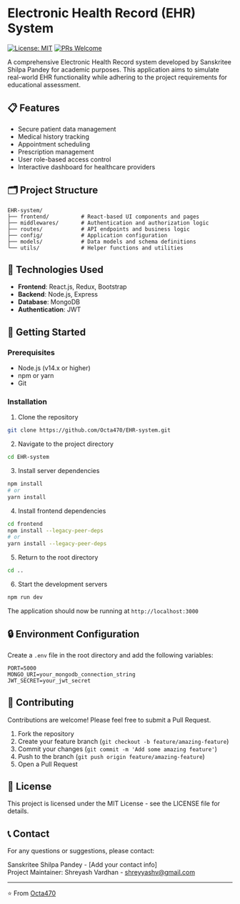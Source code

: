 # Electronic Health Record (EHR) System

[![License: MIT](https://img.shields.io/badge/License-MIT-yellow.svg)](https://opensource.org/licenses/MIT)
[![PRs Welcome](https://img.shields.io/badge/PRs-welcome-brightgreen.svg)](http://makeapullrequest.com)

A comprehensive Electronic Health Record system developed by Sanskritee Shilpa Pandey for academic purposes. This application aims to simulate real-world EHR functionality while adhering to the project requirements for educational assessment.

## 📋 Features

- Secure patient data management
- Medical history tracking
- Appointment scheduling
- Prescription management
- User role-based access control
- Interactive dashboard for healthcare providers

## 🗂️ Project Structure

```
EHR-system/
├── frontend/          # React-based UI components and pages
├── middlewares/       # Authentication and authorization logic
├── routes/            # API endpoints and business logic
├── config/            # Application configuration
├── models/            # Data models and schema definitions
└── utils/             # Helper functions and utilities
```

## 🔧 Technologies Used

- **Frontend**: React.js, Redux, Bootstrap
- **Backend**: Node.js, Express
- **Database**: MongoDB
- **Authentication**: JWT

## 🚀 Getting Started

### Prerequisites

- Node.js (v14.x or higher)
- npm or yarn
- Git

### Installation

1. Clone the repository

```bash
git clone https://github.com/Octa470/EHR-system.git
```

2. Navigate to the project directory

```bash
cd EHR-system
```

3. Install server dependencies

```bash
npm install
# or
yarn install
```

4. Install frontend dependencies

```bash
cd frontend
npm install --legacy-peer-deps
# or
yarn install --legacy-peer-deps
```

5. Return to the root directory

```bash
cd ..
```

6. Start the development servers

```bash
npm run dev
```

The application should now be running at `http://localhost:3000`

## 🔒 Environment Configuration

Create a `.env` file in the root directory and add the following variables:

```
PORT=5000
MONGO_URI=your_mongodb_connection_string
JWT_SECRET=your_jwt_secret
```

## 📝 Contributing

Contributions are welcome! Please feel free to submit a Pull Request.

1. Fork the repository
2. Create your feature branch (`git checkout -b feature/amazing-feature`)
3. Commit your changes (`git commit -m 'Add some amazing feature'`)
4. Push to the branch (`git push origin feature/amazing-feature`)
5. Open a Pull Request

## 📄 License

This project is licensed under the MIT License - see the LICENSE file for details.

## 📞 Contact

For any questions or suggestions, please contact:

Sanskritee Shilpa Pandey - [Add your contact info]  
Project Maintainer: Shreyash Vardhan - shreyyashv@gmail.com

---

⭐️ From [Octa470](https://github.com/Octa470)
